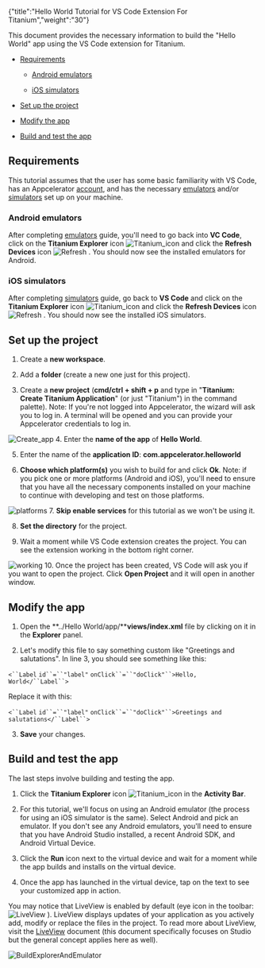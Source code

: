 {"title":"Hello World Tutorial for VS Code Extension For Titanium","weight":"30"}

This document provides the necessary information to build the "Hello World" app using the VS Code extension for Titanium.

* [Requirements](#Requirements)

  * [Android emulators](#Androidemulators)

  * [iOS simulators](#iOSsimulators)

* [Set up the project](#Setuptheproject)

* [Modify the app](#Modifytheapp)

* [Build and test the app](#Buildandtesttheapp)


## Requirements

This tutorial assumes that the user has some basic familiarity with VS Code, has an Appcelerator [account](https://www.appcelerator.com/pricing/), and has the necessary [emulators](/docs/appc/Titanium_SDK/Titanium_SDK_How-tos/Visual_Studio_Code_Extension_for_Titanium/Setting_Up_Emulators_and_Simulators_For_Titanium/#InstallingAndroidStudio,AndroidSDK,andAndroidVirtualDevice) and/or [simulators](/docs/appc/Titanium_SDK/Titanium_SDK_How-tos/Visual_Studio_Code_Extension_for_Titanium/Setting_Up_Emulators_and_Simulators_For_Titanium/#InstalliOSsimulator) set up on your machine.

### Android emulators

After completing [emulators](/docs/appc/Titanium_SDK/Titanium_SDK_How-tos/Visual_Studio_Code_Extension_for_Titanium/Setting_Up_Emulators_and_Simulators_For_Titanium/#InstallingAndroidStudio,AndroidSDK,andAndroidVirtualDevice) guide, you'll need to go back into **VC Code**, click on the **Titanium Explorer** icon ![Titanium_icon](/Images/appc/download/thumbnails/60132119/Titanium_icon.png) and click the **Refresh Devices** icon ![Refresh](/Images/appc/download/thumbnails/60132119/Refresh.png) . You should now see the installed emulators for Android.

### iOS simulators

After completing [simulators](/docs/appc/Titanium_SDK/Titanium_SDK_How-tos/Visual_Studio_Code_Extension_for_Titanium/Setting_Up_Emulators_and_Simulators_For_Titanium/#InstalliOSsimulator) guide, go back to **VS Code** and click on the **Titanium Explorer** icon ![Titanium_icon](/Images/appc/download/thumbnails/60132119/Titanium_icon.png) and click the **Refresh Devices** icon ![Refresh](/Images/appc/download/thumbnails/60132119/Refresh.png) . You should now see the installed iOS simulators.

## Set up the project

1. Create a **new workspace**.

2. Add a **folder** (create a new one just for this project).

3. Create a **new project** (**cmd/ctrl + shift + p** and type in "**Titanium: Create Titanium Application**" (or just "Titanium") in the command palette). Note: If you're not logged into Appcelerator, the wizard will ask you to log in. A terminal will be opened and you can provide your Appcelerator credentials to log in.

  ![Create_app](/Images/appc/download/attachments/60132119/Create_app.png)
4. Enter the **name of the app** of **Hello World**.

5. Enter the name of the **application ID**: **com.appcelerator.helloworld**

6. **Choose which platform(s)** you wish to build for and click **Ok**. Note: if you pick one or more platforms (Android and iOS), you'll need to ensure that you have all the necessary components installed on your machine to continue with developing and test on those platforms.

  ![platforms](/Images/appc/download/thumbnails/60132119/platforms.png)
7. **Skip enable services** for this tutorial as we won't be using it.

8. **Set the directory** for the project.

9. Wait a moment while VS Code extension creates the project. You can see the extension working in the bottom right corner.

  ![working](/Images/appc/download/attachments/60132119/working.png)
10. Once the project has been created, VS Code will ask you if you want to open the project. Click **Open Project** and it will open in another window.


## Modify the app

1. Open the **../Hello World/app/****views/index.xml** file by clicking on it in the **Explorer** panel.

2. Let's modify this file to say something custom like "Greetings and salutations". In line 3, you should see something like this:

  `<``Label`  `id``=``"label"`  `onClick``=``"doClick"``>Hello, World</``Label``>`

  Replace it with this:

  `<``Label`  `id``=``"label"`  `onClick``=``"doClick"``>Greetings and salutations</``Label``>`

3. **Save** your changes.


## Build and test the app

The last steps involve building and testing the app.

1. Click the **Titanium Explorer** icon ![Titanium_icon](/Images/appc/download/thumbnails/60132119/Titanium_icon.png) in the **Activity Bar**.

2. For this tutorial, we'll focus on using an Android emulator (the process for using an iOS simulator is the same). Select Android and pick an emulator. If you don't see any Android emulators, you'll need to ensure that you have Android Studio installed, a recent Android SDK, and Android Virtual Device.

3. Click the **Run** icon next to the virtual device and wait for a moment while the app builds and installs on the virtual device.

4. Once the app has launched in the virtual device, tap on the text to see your customized app in action.


You may notice that LiveView is enabled by default (eye icon in the toolbar: ![LiveView](/Images/appc/download/thumbnails/60132119/LiveView.png) ). LiveView displays updates of your application as you actively add, modify or replace the files in the project. To read more about LiveView, visit the [LiveView](/docs/appc/Axway_Appcelerator_Studio/Axway_Appcelerator_Studio_Guide/Titanium_Development/LiveView/) document (this document specifically focuses on Studio but the general concept applies here as well).

![BuildExplorerAndEmulator](/Images/appc/download/attachments/60132119/BuildExplorerAndEmulator.png)
